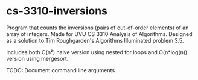 # cs-3310-inversions

Program that counts the inversions (pairs of out-of-order elements) of an array of integers. Made for UVU CS 3310 Analysis of Algorithms. Designed as a solution to Tim Roughgarden's Algorithms Illuminated problem 3.5.

Includes both O(n²) naive version using nested for loops and O(n\*log(n)) version using mergesort.

TODO: Document command line arguments.
